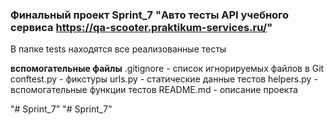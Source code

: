 ### **Финальный проект Sprint_7 "Авто тесты API учебного сервиса https://qa-scooter.praktikum-services.ru/"**

В папке tests находятся все реализованные тесты

**вспомогательные файлы**
.gitignore - список игнорируемых файлов в Git
conftest.py - фикстуры
urls.py - статические данные тестов
helpers.py - вспомогательные функции тестов
README.md - описание проекта

"# Sprint_7" 
"# Sprint_7" 
